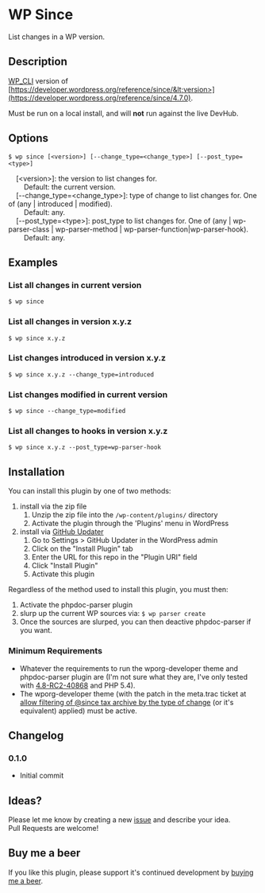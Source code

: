 #  WP Since
List changes in a WP version.

## Description
[WP_CLI](https://make.wordpress.org/cli/handbook/) version of [https://developer.wordpress.org/reference/since/&lt;version>](https://developer.wordpress.org/reference/since/4.7.0).

Must be run on a local install, and will **not** run against the live DevHub.

## Options

`$ wp since [<version>] [--change_type=<change_type>] [--post_type=<type>]`

&nbsp;&nbsp;&nbsp;&nbsp;[&lt;version>]: the version to list changes for.<br />
&nbsp;&nbsp;&nbsp;&nbsp;&nbsp;&nbsp;&nbsp;&nbsp;Default: the current version.<br />
&nbsp;&nbsp;&nbsp;&nbsp;[--change\_type=&lt;change\_type>]: type of change to list changes for. One of (any | introduced | modified).<br />
&nbsp;&nbsp;&nbsp;&nbsp;&nbsp;&nbsp;&nbsp;&nbsp;Default: any.<br />
&nbsp;&nbsp;&nbsp;&nbsp;[--post\_type=&lt;type>]: post\_type to list changes for.  One of (any | wp-parser-class | wp-parser-method | wp-parser-function|wp-parser-hook).<br />
&nbsp;&nbsp;&nbsp;&nbsp;&nbsp;&nbsp;&nbsp;&nbsp;Default: any.

## Examples

### List all changes in current version

`$ wp since`

### List all changes in version x.y.z

`$ wp since x.y.z`

### List changes introduced in version x.y.z

`$ wp since x.y.z --change_type=introduced`

### List changes modified in current version

`$ wp since --change_type=modified`

### List all changes to hooks in version x.y.z

`$ wp since x.y.z --post_type=wp-parser-hook`

## Installation
You can install this plugin by one of two methods:

1. install via the zip file
    1. Unzip the zip file into the `/wp-content/plugins/` directory
    1. Activate the plugin through the 'Plugins' menu in WordPress
1. install via [GitHub Updater](https://github.com/afragen/github-updater)
    1. Go to Settings > GitHub Updater in the WordPress admin
    1. Click on the "Install Plugin" tab
    1. Enter the URL for this repo in the "Plugin URI" field
    1. Click "Install Plugin"
    1. Activate this plugin
 
Regardless of the method used to install this plugin, you must then:

1. Activate the phpdoc-parser plugin
1. slurp up the current WP sources via: `$ wp parser create`
1. Once the sources are slurped, you can then deactive phpdoc-parser if you want.

### Minimum Requirements
* Whatever the requirements to run the wporg-developer theme and phpdoc-parser
plugin are (I'm not sure what they are, I've only tested with
[4.8-RC2-40868](https://wordpress.org/news/2017/06/wordpress-4-8-release-candidate-2/) and PHP 5.4).
* The wporg-developer theme (with the patch in the meta.trac ticket at
[allow filtering of @since tax archive by the type of change](https://meta.trac.wordpress.org/ticket/2847)
(or it's equivalent) applied) must be active.

## Changelog

### 0.1.0

* Initial commit

## Ideas?
Please let me know by creating a new [issue](https://github.com/pbiron/wp-since/issues/new) and describe your idea.  
Pull Requests are welcome!

## Buy me a beer

If you like this plugin, please support it's continued development by [buying me a beer](https://www.paypal.com/cgi-bin/webscr?cmd=_s-xclick&hosted_button_id=Z6D97FA595WSU).
